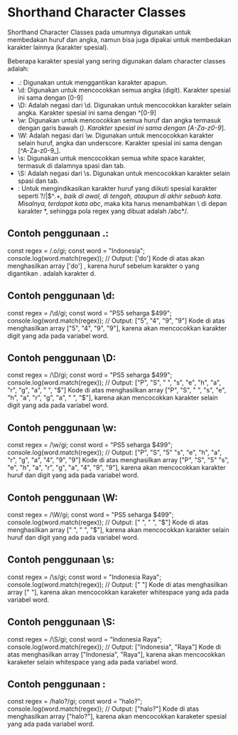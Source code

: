 # Shorthand Character Classes
Shorthand Character Classes pada umumnya digunakan untuk membedakan huruf dan angka, namun bisa juga dipakai untuk membedakan karakter lainnya (karakter spesial).

Beberapa karakter spesial yang sering digunakan dalam character classes adalah:

* .: Digunakan untuk menggantikan karakter apapun.
* \d: Digunakan untuk mencocokkan semua angka (digit). Karakter spesial ini sama dengan [0-9]
* \D: Adalah negasi dari \d. Digunakan untuk mencocokkan karakter selain angka. Karakter spesial ini sama dengan ^[0-9]
* \w: Digunakan untuk mencocokkan semua huruf dan angka termasuk dengan garis bawah (_). Karakter spesial ini sama dengan [A-Za-z0-9_].
* \W: Adalah negasi dari \w. Digunakan untuk mencocokkan karakter selain huruf, angka dan underscore. Karakter spesial ini sama dengan [^A-Za-z0-9_].
* \s: Digunakan untuk mencocokkan semua white space karakter, termasuk di dalamnya spasi dan tab.
* \S: Adalah negasi dari \s. Digunakan untuk mencocokkan karakter selain spasi dan tab.
* \: Untuk mengindikasikan karakter huruf yang diikuti spesial karakter seperti ?[]()\/|$^*.+, baik di awal, di tengah, ataupun di akhir sebuah kata. Misalnya, terdapat kata abc*, maka kita harus menambahkan \ di depan karakter *, sehingga pola regex yang dibuat adalah /abc\*/.

## Contoh penggunaan .:
const regex = /.o/gi;
const word = "Indonesia";
console.log(word.match(regex)); // Output: ['do']
Kode di atas akan menghasilkan array ['do'] , karena huruf sebelum karakter o yang digantikan . adalah karakter d.

## Contoh penggunaan \d:
const regex = /\d/gi;
const word = "PS5 seharga $499";
console.log(word.match(regex)); // Output: ["5", "4", "9", "9"]
Kode di atas menghasilkan array ["5", "4", "9", "9"], karena akan mencocokkan karakter digit yang ada pada variabel word.

## Contoh penggunaan \D:
const regex = /\D/gi;
const word = "PS5 seharga $499";
console.log(word.match(regex)); // Output: ["P", "S", " ", "s", "e", "h", "a", "r", "g", "a", " ", "$"]
Kode di atas menghasilkan array ["P", "S", " ", "s", "e", "h", "a", "r", "g", "a", " ", "$"], karena akan mencocokkan karakter selain digit yang ada pada variabel word.

## Contoh penggunaan \w:
const regex = /\w/gi;
const word = "PS5 seharga $499";
console.log(word.match(regex)); // Output: ["P", "S", "5" "s", "e", "h", "a", "r", "g", "a", "4", "9", "9"]
Kode di atas menghasilkan array ["P", "S", "5" "s", "e", "h", "a", "r", "g", "a", "4", "9", "9"], karena akan mencocokkan karakter huruf dan digit yang ada pada variabel word.

## Contoh penggunaan \W:
const regex = /\W/gi;
const word = "PS5 seharga $499";
console.log(word.match(regex)); // Output: [" ", " ", "$"]
Kode di atas menghasilkan array [" ", " ", "$"], karena akan mencocokkan karakter selain huruf dan digit yang ada pada variabel word.

## Contoh penggunaan \s:
const regex = /\s/gi;
const word = "Indonesia Raya";
console.log(word.match(regex)); // Output: [" "]
Kode di atas menghasilkan array [" "], karena akan mencocokkan karaketer whitespace yang ada pada variabel word.

## Contoh penggunaan \S:
const regex = /\S/gi;
const word = "Indonesia Raya";
console.log(word.match(regex)); // Output: ["Indonesia", "Raya"]
Kode di atas menghasilkan array ["Indonesia", "Raya"], karena akan mencocokkan karaketer selain whitespace yang ada pada variabel word.

## Contoh penggunaan \:
const regex = /halo\?/gi;
const word = "halo?";
console.log(word.match(regex)); // Output: ["halo?"]
Kode di atas menghasilkan array ["halo?"], karena akan mencocokkan karaketer spesial yang ada pada variabel word.

